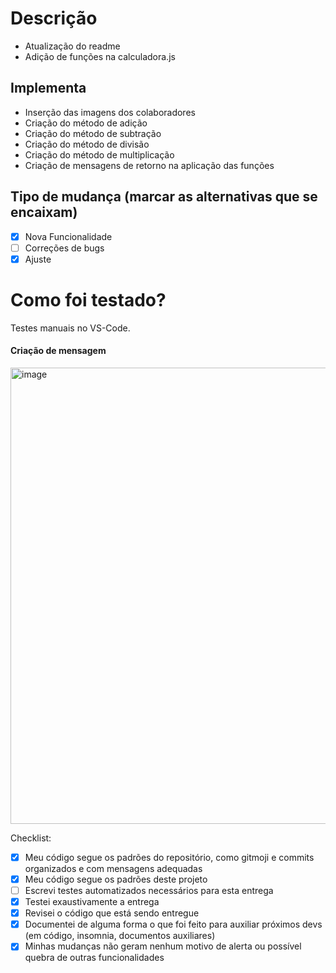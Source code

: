 # Descrição
- Atualização do readme
- Adição de funções na calculadora.js

## Implementa
- Inserção das imagens dos colaboradores
- Criação do método de adição
- Criação do método de subtração
- Criação do método de divisão
- Criação do método de multiplicação
- Criação de mensagens de retorno na aplicação das funções


## Tipo de mudança (marcar as alternativas que se encaixam)
- [x] Nova Funcionalidade
- [ ] Correções de bugs
- [x] Ajuste

# Como foi testado?
Testes manuais no VS-Code.
#### Criação de mensagem
<img width="730" alt="image" src="https://drive.google.com/file/d/1FF_W0UQvKlNYaqDrywv5wlPOC-uRL3ZN/view?usp=share_link">



Checklist:
- [x] Meu código segue os padrões do repositório, como gitmoji e commits organizados e com mensagens adequadas
- [x] Meu código segue os padrões deste projeto
- [ ] Escrevi testes automatizados necessários para esta entrega
- [x] Testei exaustivamente a entrega
- [x] Revisei o código que está sendo entregue
- [x] Documentei de alguma forma o que foi feito para auxiliar próximos devs (em código, insomnia, documentos auxiliares)
- [x] Minhas mudanças não geram nenhum motivo de alerta ou possível quebra de outras funcionalidades